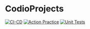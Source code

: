 # CodioProjects

[![CI-CD](https://github.com/rafael-agas/CodioProjects/actions/workflows/CI-CD.yml/badge.svg)](https://github.com/rafael-agas/CodioProjects/actions/workflows/CI-CD.yml)
[![Action Practice](https://github.com/rafael-agas/CodioProjects/actions/workflows/actionPractice.yml/badge.svg)](https://github.com/rafael-agas/CodioProjects/actions/workflows/actionPractice.yml)
[![Unit Tests](https://github.com/rafael-agas/CodioProjects/actions/workflows/UnitTest.yml/badge.svg)](https://github.com/rafael-agas/CodioProjects/actions/workflows/UnitTest.yml)
